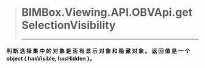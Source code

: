 > # BIMBox.Viewing.API.OBVApi.getSelectionVisibility
>
> ---

####        判 断 选 择 集 中 的 对 象 是 否 有 显 示 对 象 和 隐 藏 对 象 。 返 回 值 是 一 个 object { hasVisible, hasHidden }。



